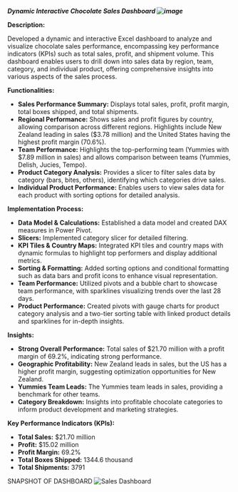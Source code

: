 ***Dynamic Interactive Chocolate Sales Dashboard ![image](https://github.com/Aishwaryasri15/Excel_Sales_Dashboard/assets/53164418/cf5df4c4-fef8-41bf-918c-38dc09452c41)***

**Description:**

Developed a dynamic and interactive Excel dashboard to analyze and visualize chocolate sales performance, encompassing key performance indicators (KPIs) such as total sales, profit, and shipment volume. This dashboard enables users to drill down into sales data by region, team, category, and individual product, offering comprehensive insights into various aspects of the sales process.

**Functionalities:**

- **Sales Performance Summary:** Displays total sales, profit, profit margin, total boxes shipped, and total shipments.
- **Regional Performance:** Shows sales and profit figures by country, allowing comparison across different regions. Highlights include New Zealand leading in sales ($3.78 million) and the United States having the highest profit margin (70.6%).
- **Team Performance:** Highlights the top-performing team (Yummies with $7.89 million in sales) and allows comparison between teams (Yummies, Delish, Jucies, Tempo).
- **Product Category Analysis:** Provides a slicer to filter sales data by category (bars, bites, others), identifying which categories drive sales.
- **Individual Product Performance:** Enables users to view sales data for each product with sorting options for detailed analysis.

**Implementation Process:**

- **Data Model & Calculations:** Established a data model and created DAX measures in Power Pivot.
- **Slicers:** Implemented category slicer for detailed filtering.
- **KPI Tiles & Country Maps:** Integrated KPI tiles and country maps with dynamic formulas to highlight top performers and display additional metrics.
- **Sorting & Formatting:** Added sorting options and conditional formatting such as data bars and profit icons to enhance visual representation.
- **Team Performance:** Utilized pivots and a bubble chart to showcase team performance, with sparklines visualizing trends over the last 28 days.
- **Product Performance:** Created pivots with gauge charts for product category analysis and a two-tier sorting table with linked product details and sparklines for in-depth insights.

**Insights:**

- **Strong Overall Performance:** Total sales of $21.70 million with a profit margin of 69.2%, indicating strong performance.
- **Geographic Profitability:** New Zealand leads in sales, but the US has a higher profit margin, suggesting optimization opportunities for New Zealand.
- **Yummies Team Leads:** The Yummies team leads in sales, providing a benchmark for other teams.
- **Category Breakdown:** Insights into profitable chocolate categories to inform product development and marketing strategies.

**Key Performance Indicators (KPIs):**

- **Total Sales:** $21.70 million
- **Profit:** $15.02 million
- **Profit Margin:** 69.2%
- **Total Boxes Shipped:** 1344.6 thousand
- **Total Shipments:** 3791

SNAPSHOT OF DASHBOARD
![Sales Dashboard](https://github.com/Aishwaryasri15/Excel_Sales_Dashboard/assets/53164418/0ca4f11f-da44-4975-988d-db21f98d3097)
